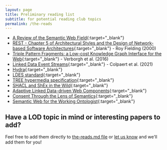 ```yaml
---
layout: page
title: Preliminary reading list
subtitle: for potential reading club topics
permalink: /the-reads
---
```


- [A Review of the Semantic Web Field](https://cacm.acm.org/magazines/2021/2/250085-a-review-of-the-semantic-web-field/fulltext){:target="_blank"}
- [REST - Chapter 5 of Architectural Styles and the Design of Network-based Software Architectures](https://www.ics.uci.edu/~fielding/pubs/dissertation/rest_arch_style.htm){:target="_blank"} - Roy Fielding (2000)
- [Triple Pattern Fragments: a Low-cost Knowledge Graph Interface for the Web](https://linkeddatafragments.org/publications/jws2016.pdf){:target="_blank"} - Verborgh et al. (2016)
- [Linked Data Event Streams](https://link.springer.com/chapter/10.1007/978-3-030-74296-6_3){:target="_blank"} - Colpaert et al. (2021)
- [Hydra](https://www.hydra-cg.com/){:target="_blank"}
- [LDES standard](https://semiceu.github.io/LinkedDataEventStreams/){:target="_blank"}
- [TREE hypermedia specification](https://treecg.github.io/specification/){:target="_blank"}
- [SHACL and ShEx in the Wild](https://kashif-rabbani.github.io/publications/validatingshapes.pdf){:target="_blank"}
- [Adaptive Linked Data-driven Web Components](http://research.ld-r.org/papers/eswc2016_adaptive-linked-data-driven-web-components.pdf){:target="_blank"}
- [Consent Through the Lens of Semantics](http://www.semantic-web-journal.net/system/files/swj2751.pdf){:target="_blank"}
- [Semantic Web for the Working Ontologist](http://www.kevenlw.name/downloads/Ontologist.pdf){:target="_blank"}

## Have a LOD topic in mind or interesting papers to add? 
Feel free to add them directly to [the-reads.md file](https://github.com/vliz-be-opsci/rtlp/blob/gh-pages/the-reads.markdown) or [let us know](mailto:opsci@vliz.be) and we'll add them for you!
